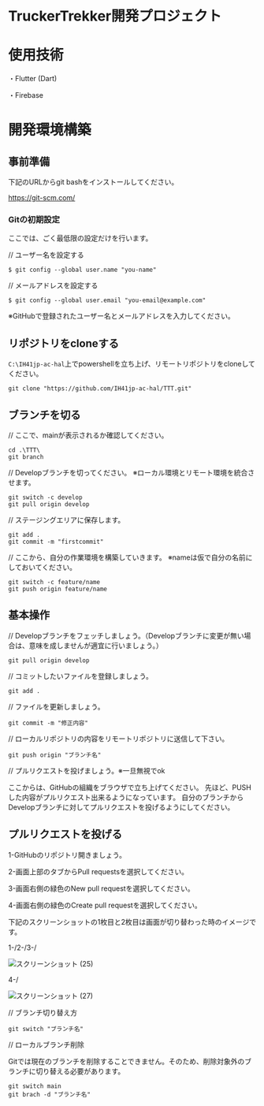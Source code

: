 # TruckerTrekker開発プロジェクト
# 使用技術
・Flutter (Dart)

・Firebase
# 開発環境構築
## 事前準備
下記のURLからgit bashをインストールしてください。

https://git-scm.com/
### Gitの初期設定
ここでは、ごく最低限の設定だけを行います。

// ユーザー名を設定する
```
$ git config --global user.name "you-name"
```
// メールアドレスを設定する
```
$ git config --global user.email "you-email@example.com"
```
※GitHubで登録されたユーザー名とメールアドレスを入力してください。
## リポジトリをcloneする
`C:\IH41jp-ac-hal`上でpowershellを立ち上げ、リモートリポジトリをcloneしてください。
```
git clone "https://github.com/IH41jp-ac-hal/TTT.git"
```
## ブランチを切る

// ここで、mainが表示されるか確認してください。
```
cd .\TTT\
git branch
```
// Developブランチを切ってください。
※ローカル環境とリモート環境を統合させます。
```
git switch -c develop
git pull origin develop
```
// ステージングエリアに保存します。
```
git add .
git commit -m "firstcommit"
```
// ここから、自分の作業環境を構築していきます。
※nameは仮で自分の名前にしておいてください。
```
git switch -c feature/name
git push origin feature/name
```
## 基本操作

// Developブランチをフェッチしましょう。（Developブランチに変更が無い場合は、意味を成しませんが適宜に行いましょう。）
```
git pull origin develop
```
// コミットしたいファイルを登録しましょう。
```
git add .
```
// ファイルを更新しましょう。
```
git commit -m "修正内容"
```
// ローカルリポジトリの内容をリモートリポジトリに送信して下さい。
```
git push origin "ブランチ名"
```
// プルリクエストを投げましょう。※一旦無視でok

ここからは、GitHubの組織をブラウザで立ち上げてください。
先ほど、PUSHした内容がプルリクエスト出来るようになっています。
自分のブランチからDevelopブランチに対してプルリクエストを投げるようにしてください。

## プルリクエストを投げる

1-GitHubのリポジトリ開きましょう。

2-画面上部のタブからPull requestsを選択してください。

3-画面右側の緑色のNew pull requestを選択してください。

4-画面右側の緑色のCreate pull requestを選択してください。

下記のスクリーンショットの1枚目と2枚目は画面が切り替わった時のイメージです。

1-/2-/3-/

![スクリーンショット (25)](https://github.com/IH41jp-ac-hal/TTT/assets/109325206/bdad7f23-1292-4eeb-978a-215b0af3d642)

4-/

![スクリーンショット (27)](https://github.com/IH41jp-ac-hal/TTT/assets/109325206/9043cc9d-526d-4870-b377-6c2b9f6a2358)

// ブランチ切り替え方

```
git switch "ブランチ名"
```

// ローカルブランチ削除

Gitでは現在のブランチを削除することできません。そのため、削除対象外のブランチに切り替える必要があります。

```
git switch main
git brach -d "ブランチ名"
```





